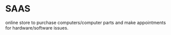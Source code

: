 # SAAS
online store to purchase computers/computer parts and make appointments for hardware/software issues.
